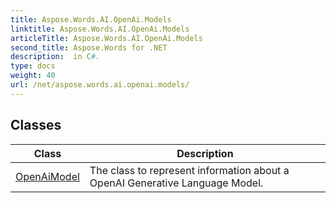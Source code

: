 ```yaml
---
title: Aspose.Words.AI.OpenAi.Models
linktitle: Aspose.Words.AI.OpenAi.Models
articleTitle: Aspose.Words.AI.OpenAi.Models
second_title: Aspose.Words for .NET
description:  in C#.
type: docs
weight: 40
url: /net/aspose.words.ai.openai.models/
---
```



## Classes

| Class | Description |
| --- | --- |
| [OpenAiModel](./openaimodel/) | The class to represent information about a OpenAI Generative Language Model. |
